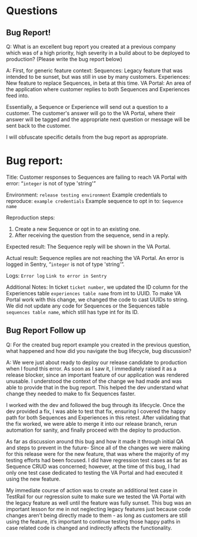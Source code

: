 # Questions

## Bug Report!

Q: What is an excellent bug report you created at a previous company which was of a high priority, high severity in a build about to be deployed to production? (Please write the bug report below)


A:
First, for generic feature context:
Sequences: Legacy feature that was intended to be sunset, but was still in use by many customers.
Experiences: New feature to replace Sequences, in beta at this time.
VA Portal: An area of the application where customer replies to both Sequences and Experiences feed into.

Essentially, a Sequence or Experience will send out a question to a customer. The customer's answer will go to the VA Portal, where their answer will be tagged and the appropriate next question or message will be sent back to the customer.

I will obfuscate specific details from the bug report as appropriate.


# Bug report:
Title: Customer responses to Sequences are failing to reach VA Portal with error: “`integer` is not of type 'string'”

Environment: `release testing environment`
Example credentials to reproduce: `example credentials`
Example sequence to opt in to: `Sequence name`

Reproduction steps:
1) Create a new Sequence or opt in to an existing one.
2) After receiving the question from the sequence, send in a reply.

Expected result:
The Sequence reply will be shown in the VA Portal.

Actual result:
Sequence replies are not reaching the VA Portal. An error is logged in Sentry, “`integer` is not of type 'string'”.

Logs:
`Error log`
`Link to error in Sentry`

Additional Notes:
In ticket `ticket number`, we updated the ID column for the Experiences table `experiences table name` from int to UUID. To make VA Portal work with this change, we changed the code to cast UUIDs to string. We did not update any code for Sequences or the Sequences table `sequences table name`, which still has type int for its ID.



## Bug Report Follow up

Q: For the created bug report example you created in the previous question, what happened and how did you navigate the bug lifecycle, bug discussion?

A: We were just about ready to deploy our release candidate to production when I found this error. As soon as I saw it, I immediately raised it as a release blocker, since an important feature of our application was rendered unusable. I understood the context of the change we had made and was able to provide that in the bug report. This helped the dev understand what change they needed to make to fix Sequences faster.

I worked with the dev and followed the bug through its lifecycle. Once the dev provided a fix, I was able to test that fix, ensuring I covered the happy path for both Sequences and Experiences in this retest. After validating that the fix worked, we were able to merge it into our release branch, rerun automation for sanity, and finally proceed with the deploy to production.

As far as discussion around this bug and how it made it through initial QA and steps to prevent in the future-
Since all of the changes we were making for this release were for the new feature, that was where the majority of my testing efforts had been focused. I did have regression test cases as far as Sequence CRUD was concerned; however, at the time of this bug, I had only one test case dedicated to testing the VA Portal and had executed it using the new feature.

My immediate course of action was to create an additional test case in TestRail for our regression suite to make sure we tested the VA Portal with the legacy feature as well until the feature was fully sunset. This bug was an important lesson for me in not neglecting legacy features just because code changes aren’t being directly made to them - as long as customers are still using the feature, it’s important to continue testing those happy paths in case related code is changed and indirectly affects the functionality.

